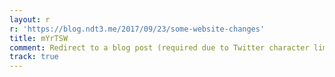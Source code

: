 ```yaml
---
layout: r
r: 'https://blog.ndt3.me/2017/09/23/some-website-changes'
title: mYrTSW
comment: Redirect to a blog post (required due to Twitter character limit)
track: true
---
```



